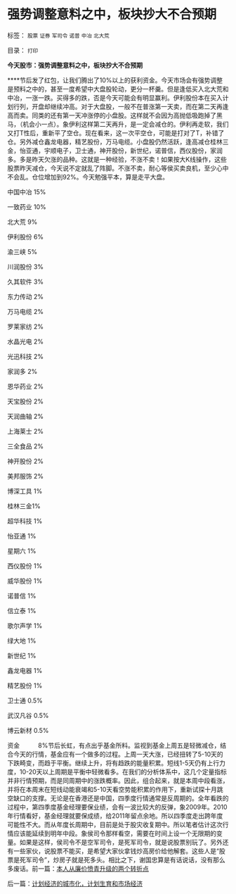 # 强势调整意料之中，板块抄大不合预期

标签： `股票` `证券` `军司令` `诺普` `中冶` `北大荒` 

目录： `打印`

**今天股市：强势调整意料之中，板块抄大不合预期**

****节后发了红包，让我们腾出了10%以上的获利资金。今天市场会有强势调整是预料之中的，甚至一度希望中大盘股轮动，更分一杯羹。但是逢低买入北大荒和中冶，一涨一跌。买得多的跌，否是今天可能会有明显赢利。伊利股份本在买入计划行列，开盘却继续冲高。对于大盘股，一般不在普涨第一天卖，而在第二天再逢高而卖。同类的还有第一天冲涨停的小盘股。这样就不会因为高抛低吸跑掉了黑马，（机会小一点）。象伊利这样第二天再升，是一定会减仓的。伊利再走软，我们又打T性后，重新平了空仓。现在看来，这一次平空仓，可能是打对了T，补错了仓。另外减仓鑫龙电器，精艺股份，万马电缆。小盘股仍然活跃，逢高减仓桂林三金，怡亚通，宇顺电子，卫士通，神开股份，新世纪，诺普信，西仪股份，家润多。多是昨天欠涨的品种。这就是一种经验，不涨不卖！如果按大K线操作，这些股票昨天减仓，今天说不定就乱了阵脚。不涨不卖，耐心等侯买卖良机，至少心中不会乱。仓位增加到92%。今天勉强平本，算是走平大盘。

中国中冶 15%

一致药业 10%

北大荒 9%

伊利股份 6%

渝三峡 5%

川润股份 3%

久其软件 3%

东力传动 2%

万马电缆 2%

罗莱家纺 2%

水晶光电 2%

光迅科技 2%

家润多 2%

恩华药业 2%

天宝股份 2%

天润曲轴 2%

上海莱士 2%

三全食品 2%

神开股份 2%

美邦服饰 2%

博深工具 1%

桂林三金1%

超华科技 1%

怡亚通 1%

星期六 1%

西仪股份 1%

威华股份 1%

诺普信 1%

信立泰 1%

歌尔声学 1%

绿大地 1%

新世纪 1%

鑫龙电器 1%

精艺股份 1%

卫士通 0.5%

武汉凡谷 0.5%

博云新材 0.5%

资金　　　8%节后长虹，有点出乎基金所料。监视到基金上周五是轻微减仓，结合今天的行情，基金应有一个做多的过程。上周一天大涨，已经扭转了5-10天的下跌畸变，而趋于平衡。继续上升，将有趋跌的能量积累。短线1-5天仍有上行力度，10-20天以上周期是平衡中轻微看多。在我们的分析体系中，这几个定量指标并非行情预期，而是同周期中的涨跌概率。因此，组合起来，就是本周中段看涨，并将在本周末在短线动能衰竭和5-10天看空势能积累的作用下，重新试探十月跳空缺口的支撑。无论是在香港还是中国，四季度行情通常是反周期的。全年看跌的过程中，第四季度基金经理要保业绩，会有一波比较大的反弹，象2009年。2010年行情看好，基金经理就要保成绩，给2011年留点余地。所以四季度走出跨年度可能性不大。而从年度长周期中，目前是处于股灾收复期中。所以笔者估计这次行情应该能延续到明年中段。象侯司令那样看空，需要在时间上设一个无限期的变量。如果是这样，侯司令不是空军司令，是死军司令，就是说股票别玩了。另外还有一些家伙，说股票不能买，是希望大家伙拿钱炒高房价给他解套。这些人是“股票是死军司令”，炒房子就是死多头。相比之下，谢国忠算是有话说话，没有那么多废话。前一篇：[本人从廉价愤青升级的两个转折点](../../../2009/10/12/本人从廉价愤青升级的两个转折点.md)

后一篇：[计划经济的城市化，计划生育和市场经济](../../../2009/10/13/计划经济的城市化，计划生育和市场经济.md)